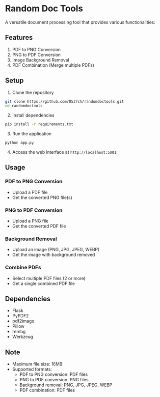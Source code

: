 # Random Doc Tools

A versatile document processing tool that provides various functionalities:

## Features
1. PDF to PNG Conversion
2. PNG to PDF Conversion
3. Image Background Removal
4. PDF Combination (Merge multiple PDFs)

## Setup
1. Clone the repository
```bash
git clone https://github.com/0537ch/randomdoctools.git
cd randomdoctools
```

2. Install dependencies
```bash
pip install -r requirements.txt
```

3. Run the application
```bash
python app.py
```

4. Access the web interface at `http://localhost:5001`

## Usage
### PDF to PNG Conversion
- Upload a PDF file
- Get the converted PNG file(s)

### PNG to PDF Conversion
- Upload a PNG file
- Get the converted PDF file

### Background Removal
- Upload an image (PNG, JPG, JPEG, WEBP)
- Get the image with background removed

### Combine PDFs
- Select multiple PDF files (2 or more)
- Get a single combined PDF file

## Dependencies
- Flask
- PyPDF2
- pdf2image
- Pillow
- rembg
- Werkzeug

## Note
- Maximum file size: 16MB
- Supported formats:
  - PDF to PNG conversion: PDF files
  - PNG to PDF conversion: PNG files
  - Background removal: PNG, JPG, JPEG, WEBP
  - PDF combination: PDF files
